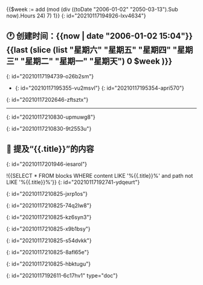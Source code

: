 {{$week := add (mod (div ((toDate "2006-01-02" "2050-03-13").Sub now).Hours 24) 7) 1}}
{: id="20210117194926-lxv4634"}

## 🕐 创建时间：{{now | date "2006-01-02 15:04"}} {{last (slice (list "星期六" "星期五" "星期四" "星期三" "星期二" "星期一" "星期天") 0 $week )}}
{: id="20210117194739-o26b2sm"}

- {: id="20210117195355-vu2msvl"}
{: id="20210117195354-apri570"}

{: id="20210117202646-zftsztx"}

---

{: id="20210117210830-upmuwg8"}

{: id="20210117210830-9t2553u"}

## 🔗 提及“{{.title}}”的内容
{: id="20210117201946-iesarol"}

!{{SELECT * FROM blocks WHERE content LIKE '%{{.title}}%' and path not LIKE '%{{.title}}%'}}
{: id="20210117192741-ydqeurt"}

{: id="20210117210825-jxrp1os"}

{: id="20210117210825-74q2lw8"}

{: id="20210117210825-kz6syn3"}

{: id="20210117210825-x9b1bsy"}

{: id="20210117210825-s54dvkk"}

{: id="20210117210825-8afl65e"}

{: id="20210117210825-hbktugu"}


{: id="20210117192611-6c17hv1" type="doc"}
